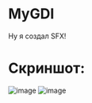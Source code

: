 # MyGDI
Ну я создал SFX!
# Скриншот:
![image](https://github.com/user-attachments/assets/565cb5b9-8f79-4eea-8981-e9b23695d376)
![image](https://github.com/user-attachments/assets/c7d6acdf-4f4a-4f79-967d-f2e3d66fdaf3)

